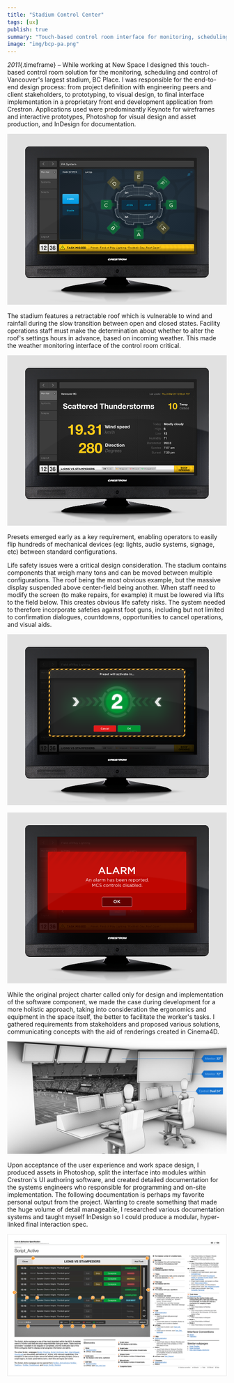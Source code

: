 ```yaml
---
title: "Stadium Control Center"
tags: [ux]
publish: true
summary: "Touch-based control room interface for monitoring, scheduling and controling large equipment in Vancouver's largest stadium, BC Place. Designed in 2011, while Creative Director of New Space Technologies."
image: "img/bcp-pa.png"
---
```


_2011_{.timeframe} – While working at New Space I designed this touch-based control room solution for the monitoring, scheduling and control of Vancouver's largest stadium, BC Place. I was responsible for the end-to-end design process: from project definition with engineering peers and client stakeholders, to prototyping, to visual design, to final interface implementation in a proprietary front end development application from Crestron. Applications used were predominantly Keynote for wireframes and interactive prototypes, Photoshop for visual design and asset production, and InDesign for documentation.

![](img/bcp-pa.png)

The stadium features a retractable roof which is vulnerable to wind and rainfall during the slow transition between open and closed states. Facility operations staff must make the determination about whether to alter the roof's settings hours in advance, based on incoming weather. This made the weather monitoring interface of the control room critical.

![](img/bcp-weather.png)

Presets emerged early as a key requirement, enabling operators to easily flip hundreds of mechanical devices (eg: lights, audio systems, signage, etc) between standard configurations.

Life safety issues were a critical design consideration. The stadium contains components that weigh many tons and can be moved between multiple configurations. The roof being the most obvious example, but the massive display suspended above center-field being another. When staff need to modify the screen (to make repairs, for example) it must be lowered via lifts to the field below. This creates obvious life safety risks. The system needed to therefore incorporate safeties against foot guns, including but not limited to confirmation dialogues, countdowns, opportunities to cancel operations, and visual aids.

![](img/bcp-countdown.png)

![](img/bcp-alarm.png)

While the original project charter called only for design and implementation of the software component, we made the case during development for a more holistic approach, taking into consideration the ergonomics and equipment in the space itself, the better to facilitate the worker's tasks. I gathered requirements from stakeholders and proposed various solutions, communicating concepts with the aid of renderings created in Cinema4D.

![](img/bcp-room-render.jpg)

Upon acceptance of the user experience and work space design, I produced assets in Photoshop, split the interface into modules within Crestron's UI authoring software, and created detailed documentation for the systems engineers who responsible for programming and on-site implementation. The following documentation is perhaps my favorite personal output from the project. Wanting to create something that made the huge volume of detail manageable, I researched various documentation systems and taught myself InDesign so I could produce a modular, hyper-linked final interaction spec.

![](img/bcp-docs-2.png)


